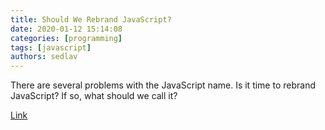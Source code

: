 ```yaml
---
title: Should We Rebrand JavaScript?
date: 2020-01-12 15:14:08
categories: [programming]
tags: [javascript]
authors: sedlav
---
```


There are several problems with the JavaScript name. Is it time to rebrand JavaScript? If so, what should we call it?

[Link](https://kieranpotts.com/rebranding-javascript/)

